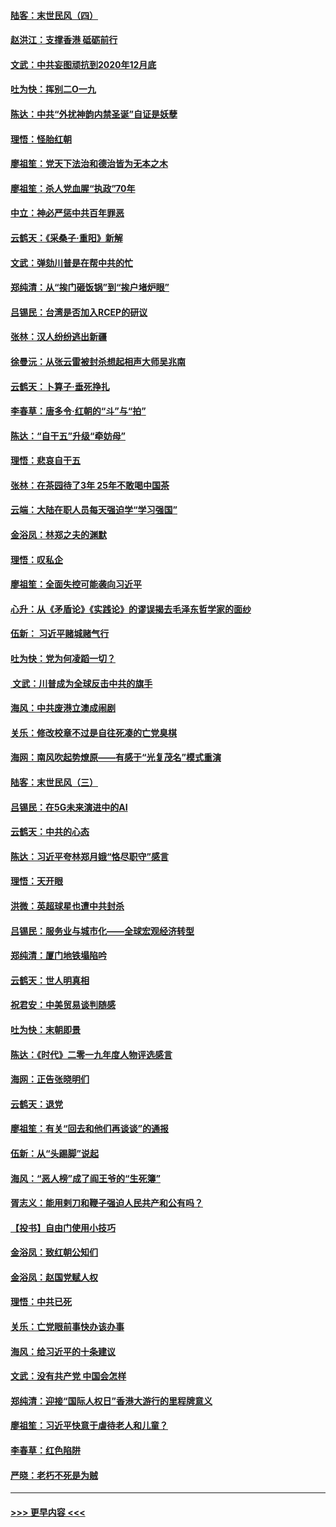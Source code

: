 #### [陆客：末世民风（四）](../pages/nsc993/n11749203.md?t=12280501) 
#### [赵洪江：支撑香港 砥砺前行](../pages/nsc993/n11748482.md?t=12280501) 
#### [文武：中共妄图顽抗到2020年12月底](../pages/nsc993/n11748446.md?t=12280501) 
#### [吐为快：挥别二O一九](../pages/nsc993/n11748411.md?t=12280501) 
#### [陈达：中共“外扰神韵内禁圣诞”自证是妖孽](../pages/nsc993/n11748226.md?t=12280501) 
#### [理悟：怪胎红朝](../pages/nsc993/n11748206.md?t=12280501) 
#### [廖祖笙：党天下法治和德治皆为无本之木](../pages/nsc993/n11748135.md?t=12280501) 
#### [廖祖笙：杀人党血腥“执政”70年](../pages/nsc993/n11745144.md?t=12280501) 
#### [中立：神必严惩中共百年罪恶](../pages/nsc993/n11744970.md?t=12280501) 
#### [云鹤天：《采桑子‧重阳》新解](../pages/nsc993/n11744948.md?t=12280501) 
#### [文武：弹劾川普是在帮中共的忙](../pages/nsc993/n11744758.md?t=12280501) 
#### [郑纯清：从“挨门砸饭锅”到“挨户堵炉眼”](../pages/nsc993/n11744745.md?t=12280501) 
#### [吕锡民：台湾是否加入RCEP的研议](../pages/nsc993/n11744701.md?t=12280501) 
#### [张林：汉人纷纷逃出新疆](../pages/nsc993/n11743530.md?t=12280501) 
#### [徐曼沅：从张云雷被封杀想起相声大师吴兆南](../pages/nsc993/n11741816.md?t=12280501) 
#### [云鹤天：卜算子‧垂死挣扎](../pages/nsc993/n11739956.md?t=12280501) 
#### [李春草：唐多令‧红朝的“斗”与“拍”](../pages/nsc993/n11739830.md?t=12280501) 
#### [陈达：“自干五”升级“牵妨母”](../pages/nsc993/n11739724.md?t=12280501) 
#### [理悟：悲哀自干五](../pages/nsc993/n11739547.md?t=12280501) 
#### [张林：在茶园待了3年 25年不敢喝中国茶](../pages/nsc993/n11739240.md?t=12280501) 
#### [云端：大陆在职人员每天强迫学“学习强国”](../pages/nsc993/n11738735.md?t=12280501) 
#### [金浴凤：林郑之夫的渊默](../pages/nsc993/n11737735.md?t=12280501) 
#### [理悟：叹私企](../pages/nsc993/n11737715.md?t=12280501) 
#### [廖祖笙：全面失控可能袭向习近平](../pages/nsc993/n11737704.md?t=12280501) 
#### [心升：从《矛盾论》《实践论》的谬误揭去毛泽东哲学家的面纱](../pages/nsc993/n11736962.md?t=12280501) 
#### [伍新： 习近平赌城赌气行](../pages/nsc993/n11736929.md?t=12280501) 
#### [吐为快：党为何凌蹈一切？](../pages/nsc993/n11736915.md?t=12280501) 
#### [ 文武：川普成为全球反击中共的旗手](../pages/nsc993/n11736882.md?t=12280501) 
#### [海风：中共废港立澳成闹剧](../pages/nsc993/n11735857.md?t=12280501) 
#### [关乐：修改校章不过是自往死凑的亡党臭棋](../pages/nsc993/n11735097.md?t=12280501) 
#### [海网：南风吹起势燎原——有感于“光复茂名”模式重演](../pages/nsc993/n11732308.md?t=12280501) 
#### [陆客：末世民风（三）](../pages/nsc993/n11732211.md?t=12280501) 
#### [吕锡民：在5G未来演进中的AI](../pages/nsc993/n11730010.md?t=12280501) 
#### [云鹤天：中共的心态](../pages/nsc993/n11729906.md?t=12280501) 
#### [陈达：习近平夸林郑月娥“恪尽职守”感言](../pages/nsc993/n11729881.md?t=12280501) 
#### [理悟：天开眼](../pages/nsc993/n11729699.md?t=12280501) 
#### [洪微：英超球星也遭中共封杀](../pages/nsc993/n11727243.md?t=12280501) 
#### [吕锡民：服务业与城市化——全球宏观经济转型](../pages/nsc993/n11725845.md?t=12280501) 
#### [郑纯清：厦门地铁塌陷吟](../pages/nsc993/n11725813.md?t=12280501) 
#### [云鹤天：世人明真相](../pages/nsc993/n11725621.md?t=12280501) 
#### [祝君安：中美贸易谈判随感](../pages/nsc993/n11725609.md?t=12280501) 
#### [吐为快：末朝即景](../pages/nsc993/n11723365.md?t=12280501) 
#### [陈达：《时代》二零一九年度人物评选感言](../pages/nsc993/n11723337.md?t=12280501) 
#### [海网：正告张晓明们](../pages/nsc993/n11723228.md?t=12280501) 
#### [云鹤天：退党](../pages/nsc993/n11723056.md?t=12280501) 
#### [廖祖笙：有关“回去和他们再谈谈”的通报](../pages/nsc993/n11722442.md?t=12280501) 
#### [伍新：从“头踢脚”说起](../pages/nsc993/n11722429.md?t=12280501) 
#### [海风：“恶人榜”成了阎王爷的“生死簿”](../pages/nsc993/n11722272.md?t=12280501) 
#### [胥志义：能用剌刀和鞭子强迫人民共产和公有吗？](../pages/nsc993/n11720569.md?t=12280501) 
#### [【投书】自由门使用小技巧](../pages/nsc993/n11720180.md?t=12280501) 
#### [金浴凤：致红朝公知们](../pages/nsc993/n11720563.md?t=12280501) 
#### [金浴凤：赵国党赋人权](../pages/nsc993/n11720533.md?t=12280501) 
#### [理悟：中共已死](../pages/nsc993/n11720233.md?t=12280501) 
#### [关乐：亡党眼前事快办该办事](../pages/nsc993/n11719160.md?t=12280501) 
#### [海风：给习近平的十条建议](../pages/nsc993/n11717616.md?t=12280501) 
#### [文武：没有共产党 中国会怎样](../pages/nsc993/n11717584.md?t=12280501) 
#### [郑纯清：迎接“国际人权日”香港大游行的里程牌意义](../pages/nsc993/n11717417.md?t=12280501) 
#### [廖祖笙：习近平快意于虐待老人和儿童？](../pages/nsc993/n11715313.md?t=12280501) 
#### [李春草：红色陷阱](../pages/nsc993/n11715029.md?t=12280501) 
#### [严晓：老朽不死是为贼](../pages/nsc993/n11712910.md?t=12280501) 

----
#### [ >>> 更早内容 <<< ](../indexes/nsc993-earlier.md)
